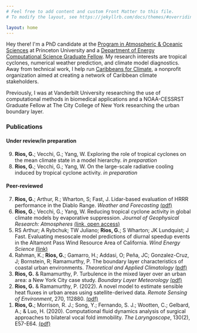 ```yaml
---
# Feel free to add content and custom Front Matter to this file.
# To modify the layout, see https://jekyllrb.com/docs/themes/#overriding-theme-defaults

layout: home
---
```


Hey there! I'm a PhD candidate at the <a href='https://aos.princeton.edu/'>Program in Atmospheric & Oceanic Sciences</a> at Princeton University and a <a href='https://www.krellinst.org/csgf/fellows/profile?n=rios2023'>Department of Energy Computational Science Graduate Fellow</a>. My research interests are tropical cyclones, numerical weather prediction, and climate model diagnostics. Away from technical work, I help run <a href='https://www.caribbeansforclimate.com'>Caribbeans for Climate</a>, a nonprofit organization aimed at creating a network of Caribbean climate stakeholders. 

Previously, I was at Vanderbilt University researching the use of computational methods in biomedical applications and a NOAA-CESSRST Graduate Fellow at The City College of New York researching the urban boundary layer.

### Publications

#### Under review/in preparation

<ol reversed start='9'>
	<li><b>Rios, G.</b>; Vecchi, G.; Yang, W. Exploring the role of tropical cyclones on the mean climate state in a model hierarchy. <i>in preparation</i></li>
	<li><b>Rios, G.</b>; Vecchi, G.; Yang, W. On the large-scale radiative cooling induced by tropical cyclone activity. <i>in preparation</i></li>
</ol>

#### Peer-reviewed
<ol reversed>
	<li><b>Rios, G.</b>; Arthur, R.; Wharton, S; Fast, J. Lidar-based evaluation of HRRR performance in the Diablo Range. <i>Weather and Forecasting</i> <a href="/docs/Rios_Arthur_Wharton_Fast-WAF-2025.pdf">(pdf)</a></li>
	<li><b>Rios, G.</b>; Vecchi, G.; Yang, W. Reducing tropical cyclone activity in global climate models by evaporative suppression. <i>Journal of Geophysical Research: Atmospheres</i> <a href="https://agupubs.onlinelibrary.wiley.com/doi/10.1029/2024JD043302">(link, open access)</a></li>
	<li>RS Arthur; A Rybchuk; TW Juliano; <b>Rios, G.</b>; S Wharton; JK Lundquist; J Fast. Evaluating mesoscale model predictions of diurnal speedup events in the Altamont Pass Wind Resource Area of California. <i>Wind Energy Science</i> <a href="https://wes.copernicus.org/articles/10/1187/2025/">(link)</a></li>
	<li>Rahman, K.; <b>Rios, G.</b>; Gamarro, H.; Addasi, O; Peña, JC; Gonzalez-Cruz, J; Bornstein, R; Ramamurthy, P. The boundary layer characteristics of coastal urban environments. <i>Theoretical and Applied Climatology</i> <a href='/docs/rahman_atc.pdf'>(pdf)</a></li>
	<li><b>Rios, G.</b> & Ramamurthy, P. Turbulence in the mixed layer over an urban area: a New York City case study. <i>Boundary Layer Meteorology</i> <a href='/docs/rios_ramamurthy_blm.pdf'>(pdf)</a></li>
	<li><b>Rios, G.</b> & Ramamurthy, P. (2022). A novel model to estimate sensible heat fluxes  in urban areas using satellite-derived data. <i>Remote Sensing of Environment</i>, 270, 112880. <a href='/docs/qh_goes16.pdf'>(pdf)</a></li>
	<li><b>Rios, G.</b>; Morrison, R. J.; Song, Y.; Fernando, S. J.; Wootten, C.; Gelbard, A.; & Luo, H. (2020). Computational fluid dynamics analysis of surgical approaches to bilateral vocal fold immobility. <i>The Laryngoscope</i>, 130(2), E57-E64. <a href='/docs/cfd_laryngoscope.pdf'>(pdf)</a></li>
</ol>
